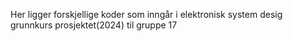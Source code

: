 Her ligger forskjellige koder som inngår i elektronisk system desig grunnkurs prosjektet(2024) til gruppe 17 
